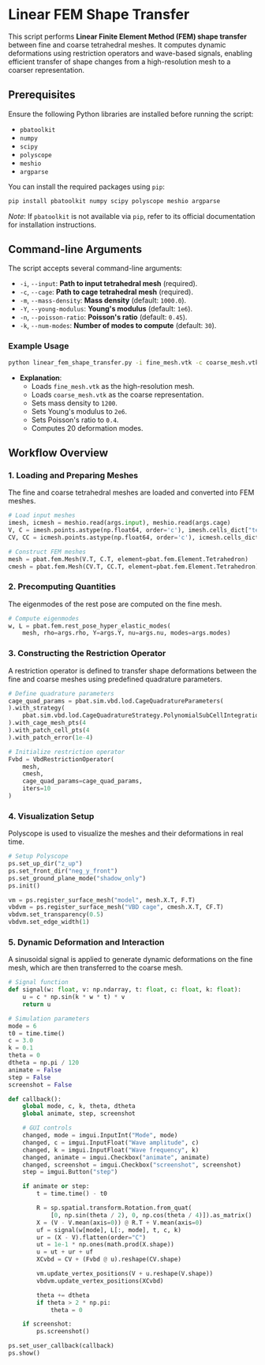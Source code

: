 # Linear FEM Shape Transfer

This script performs **Linear Finite Element Method (FEM) shape transfer** between fine and coarse tetrahedral meshes. It computes dynamic deformations using restriction operators and wave-based signals, enabling efficient transfer of shape changes from a high-resolution mesh to a coarser representation.

## Prerequisites

Ensure the following Python libraries are installed before running the script:

- `pbatoolkit`
- `numpy`
- `scipy`
- `polyscope`
- `meshio`
- `argparse`

You can install the required packages using `pip`:

```bash
pip install pbatoolkit numpy scipy polyscope meshio argparse
```

*Note*: If `pbatoolkit` is not available via `pip`, refer to its official documentation for installation instructions.

## Command-line Arguments

The script accepts several command-line arguments:

- `-i`, `--input`: **Path to input tetrahedral mesh** (required).
- `-c`, `--cage`: **Path to cage tetrahedral mesh** (required).
- `-m`, `--mass-density`: **Mass density** (default: `1000.0`).
- `-Y`, `--young-modulus`: **Young's modulus** (default: `1e6`).
- `-n`, `--poisson-ratio`: **Poisson's ratio** (default: `0.45`).
- `-k`, `--num-modes`: **Number of modes to compute** (default: `30`).

### Example Usage

```bash
python linear_fem_shape_transfer.py -i fine_mesh.vtk -c coarse_mesh.vtk -m 1200 -Y 2e6 -n 0.4 -k 20
```

- **Explanation**:
  - Loads `fine_mesh.vtk` as the high-resolution mesh.
  - Loads `coarse_mesh.vtk` as the coarse representation.
  - Sets mass density to `1200`.
  - Sets Young's modulus to `2e6`.
  - Sets Poisson's ratio to `0.4`.
  - Computes 20 deformation modes.

## Workflow Overview

### 1. Loading and Preparing Meshes

The fine and coarse tetrahedral meshes are loaded and converted into FEM meshes.

```python
# Load input meshes
imesh, icmesh = meshio.read(args.input), meshio.read(args.cage)
V, C = imesh.points.astype(np.float64, order='c'), imesh.cells_dict["tetra"].astype(np.int64, order='c')
CV, CC = icmesh.points.astype(np.float64, order='c'), icmesh.cells_dict["tetra"].astype(np.int64, order='c')

# Construct FEM meshes
mesh = pbat.fem.Mesh(V.T, C.T, element=pbat.fem.Element.Tetrahedron)
cmesh = pbat.fem.Mesh(CV.T, CC.T, element=pbat.fem.Element.Tetrahedron)
```

### 2. Precomputing Quantities

The eigenmodes of the rest pose are computed on the fine mesh.

```python
# Compute eigenmodes
w, L = pbat.fem.rest_pose_hyper_elastic_modes(
    mesh, rho=args.rho, Y=args.Y, nu=args.nu, modes=args.modes)
```

### 3. Constructing the Restriction Operator

A restriction operator is defined to transfer shape deformations between the fine and coarse meshes using predefined quadrature parameters.

```python
# Define quadrature parameters
cage_quad_params = pbat.sim.vbd.lod.CageQuadratureParameters(
).with_strategy(
    pbat.sim.vbd.lod.CageQuadratureStrategy.PolynomialSubCellIntegration
).with_cage_mesh_pts(4
).with_patch_cell_pts(4
).with_patch_error(1e-4)

# Initialize restriction operator
Fvbd = VbdRestrictionOperator(
    mesh,
    cmesh,
    cage_quad_params=cage_quad_params,
    iters=10
)
```

### 4. Visualization Setup

Polyscope is used to visualize the meshes and their deformations in real time.

```python
# Setup Polyscope
ps.set_up_dir("z_up")
ps.set_front_dir("neg_y_front")
ps.set_ground_plane_mode("shadow_only")
ps.init()

vm = ps.register_surface_mesh("model", mesh.X.T, F.T)
vbdvm = ps.register_surface_mesh("VBD cage", cmesh.X.T, CF.T)
vbdvm.set_transparency(0.5)
vbdvm.set_edge_width(1)
```

### 5. Dynamic Deformation and Interaction

A sinusoidal signal is applied to generate dynamic deformations on the fine mesh, which are then transferred to the coarse mesh.

```python
# Signal function
def signal(w: float, v: np.ndarray, t: float, c: float, k: float):
    u = c * np.sin(k * w * t) * v
    return u

# Simulation parameters
mode = 6
t0 = time.time()
c = 3.0
k = 0.1
theta = 0
dtheta = np.pi / 120
animate = False
step = False
screenshot = False

def callback():
    global mode, c, k, theta, dtheta
    global animate, step, screenshot

    # GUI controls
    changed, mode = imgui.InputInt("Mode", mode)
    changed, c = imgui.InputFloat("Wave amplitude", c)
    changed, k = imgui.InputFloat("Wave frequency", k)
    changed, animate = imgui.Checkbox("animate", animate)
    changed, screenshot = imgui.Checkbox("screenshot", screenshot)
    step = imgui.Button("step")

    if animate or step:
        t = time.time() - t0

        R = sp.spatial.transform.Rotation.from_quat(
            [0, np.sin(theta / 2), 0, np.cos(theta / 4)]).as_matrix()
        X = (V - V.mean(axis=0)) @ R.T + V.mean(axis=0)
        uf = signal(w[mode], L[:, mode], t, c, k)
        ur = (X - V).flatten(order="C")
        ut = 1e-1 * np.ones(math.prod(X.shape))
        u = ut + ur + uf
        XCvbd = CV + (Fvbd @ u).reshape(CV.shape)

        vm.update_vertex_positions(V + u.reshape(V.shape))
        vbdvm.update_vertex_positions(XCvbd)

        theta += dtheta
        if theta > 2 * np.pi:
            theta = 0

    if screenshot:
        ps.screenshot()

ps.set_user_callback(callback)
ps.show()
```

